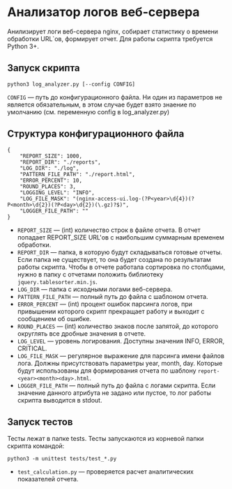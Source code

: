 # Анализатор логов веб-сервера
Анилизирует логи веб-сервера nginx, собирает статистику о времени обработки URL`ов, формирует отчет. Для работы скрипта требуется Python 3+.

## Запуск скрипта

```
python3 log_analyzer.py [--config CONFIG]
```
`CONFIG` — путь до конфигурационного файла. Ни один из параметров не является обязательным, в этом случае будет взято знаение по умолчанию (см. переменную config в log_analyzer.py)

## Структура конфигурационного файла

```
{
    "REPORT_SIZE": 1000,
    "REPORT_DIR": "./reports",
    "LOG_DIR": "./log",
    "PATTERN_FILE_PATH": "./report.html",
    "ERROR_PERCENT": 10,
    "ROUND_PLACES": 3,
    "LOGGING_LEVEL": "INFO",
    "LOG_FILE_MASK": "(nginx-access-ui.log-(?P<year>\d{4})(?P<month>\d{2})(?P<day>\d{2})(\.gz)?$)",
    "LOGGER_FILE_PATH": ""
}
```

* `REPORT_SIZE` — (int) количество строк в файле отчета. В отчет попадает REPORT_SIZE URL'ов с наибольшим суммарным временем обработки.
* `REPORT_DIR` — папка, в которую будут складываться готовые отчеты. Если папка не существует, то она будет создана по результатам работы скрипта. Чтобы в отчете работала сортировка по столбцами, нужно в папку с отчетами положить библиотеку `jquery.tablesorter.min.js`.
* `LOG_DIR` — папка с исходными логами веб-сервера.
* `PATTERN_FILE_PATH` — полный путь до файла с шаблоном отчета.
* `ERROR_PERCENT` — (int) процент ошибок парсинга логов, при привышении которого скрипт прекращает работу и выходит с сообщением об ошибке.
* `ROUND_PLACES` — (int) количество знаков после запятой, до которого округлять все дробные значения в отчете.
* `LOG_LEVEL` — уровень логирования. Доступны значения INFO, ERROR, CRITICAL.
* `LOG_FILE_MASK` — регулярное выражение для парсинга имени файлов лога. Должны присутствовать параметры year, month, day. Которые будут использованы для формирования отчета по шаблону `report-<year><month><day>.html`.
* `LOGGER_FILE_PATH` — полный путь до файла с логами скрипта. Если значение данного атрибута не задано или пустое, то лог работы скрипта выводится в stdout.

## Запуск тестов
Тесты лежат в папке tests. Тесты запускаются из корневой папки скрипта командой:
```
python3 -m unittest tests/test_*.py
```
* `test_calculation.py` — проверяется расчет аналитических показателей отчета.